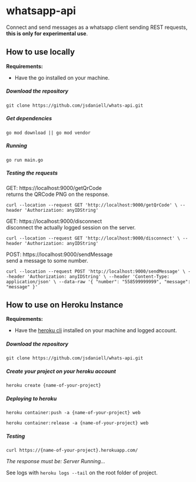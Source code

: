 # whatsapp-api

Connect and send messages as a whatsapp client sending REST requests, **this is only for experimental use**.

## How to use locally

**Requirements:**

- Have the go installed on your machine.

##### Download the repository

`git clone https://github.com/jsdaniell/whats-api.git`

##### Get dependencies

`go mod download || go mod vendor`

##### Running

`go run main.go`

##### Testing the requests

GET: https://localhost:9000/getQrCode <br>
returns the QRCode PNG on the response. <br>

`curl --location --request GET 'http://localhost:9000/getQrCode' \
 --header 'Authorization: anyIDString'`

GET: https://localhost:9000/disconnect <br>
disconnect the actually logged session on the server. <br>

`curl --location --request GET 'http://localhost:9000/disconnect' \
 --header 'Authorization: anyIDString'`

POST: https://localhost:9000/sendMessage <br>
send a message to some number. <br>

`curl --location --request POST 'http://localhost:9000/sendMessage' \
 --header 'Authorization: anyIDString' \
 --header 'Content-Type: application/json' \
 --data-raw '{
 	"number": "558599999999",
 	"message": "message"
 }'`
 
 ## How to use on Heroku Instance
 
 **Requirements:**
 
 - Have the [heroku cli](https://devcenter.heroku.com/articles/heroku-cli) installed on your machine and logged account.
 
 ##### Download the repository
 
 `git clone https://github.com/jsdaniell/whats-api.git`
 
 ##### Create your project on your heroku account
 
 `heroku create {name-of-your-project}`
 
 ##### Deploying to heroku
 
 `heroku container:push -a {name-of-your-project} web` <br>
 
 `heroku container:release -a {name-of-your-project} web`
 
 ##### Testing
 
 `curl https://{name-of-your-project}.herokuapp.com/`
 
 *The response must be: Server Running...*
 
 See logs with `heroku logs --tail` on the root folder of project.



